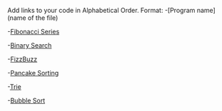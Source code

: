 Add links to your code in Alphabetical Order.
Format: -[Program name](name of the file)

-[Fibonacci Series](fibonacciSum.js)

-[Binary Search](binarySearch.js)

-[FizzBuzz](fizzBuzz.js)

-[Pancake Sorting](pancakeSorting.js)

-[Trie](Trie.js)

-[Bubble Sort](bubbleSort.js)


